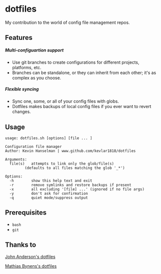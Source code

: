 dotfiles
========

My contribution to the world of config file management repos.

Features
--------
##### Multi-configuartion support
* Use git branches to create configurations for different projects, platforms, etc.
* Branches can be standalone, or they can inherit from each other; it's as complex as you choose.

##### Flexible syncing
* Sync one, some, or all of your config files with globs.
* Dotfiles makes backups of local config files if you ever want to revert changes.

Usage
-----
```
usage: dotfiles.sh [options] [file ... ]

Configuration file manager
Author: Kevin Hanselman | www.github.com/kevlar1818/dotfiles

Arguments:
  file(s)	attempts to link only the glob/file(s)
  		 (defaults to all files matching the glob '_*')

Options:
  -h		show this help text and exit
  -r		remove symlinks and restore backups if present
  -x		all excluding '[file] ...' (ignored if no file args)
  -y		don't ask for confirmation
  -q		quiet mode/suppress output
```

Prerequisites
-------------
* `bash`
* `git`

Thanks to
---------
[John Anderson's dotfiles](https://github.com/sontek/dotfiles)

[Mathias Bynens's dotfiles](https://github.com/mathiasbynens/dotfiles)

